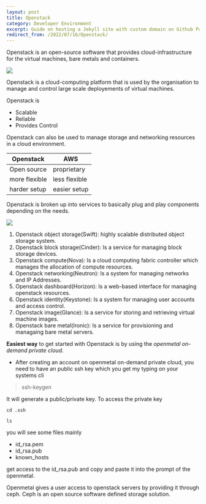 ```yaml
---
layout: post
title: Openstack
category: Developer Environment
excerpt: Guide on hosting a Jekyll site with custom domain on Github Pages.
redirect_from: /2022/07/16/Openstack/
---
```


Openstack is an open-source software that provides cloud-infrastructure for the virtual machines, bare metals and containers.

<p>
<img src="https://www.freecodecamp.org/news/content/images/2022/04/openstack.svg", align="center">
</p>

Openstack is a cloud-computing platform that is used by the organisation to manage and control large scale deployements of virtual machines.

Openstack is 
- Scalable
- Reliable
- Provides Control

Openstack can also be used to manage storage and networking resources in a cloud environment.

| Openstack | AWS |
| --------| ---------|
| Open source| proprietary |
| more flexible | less flexible |
| harder setup | easier setup |

Openstack is broken up into services to basically plug and play components depending on the needs.

<p>
<img src="https://object-storage-ca-ymq-1.vexxhost.net/swift/v1/6e4619c416ff4bd19e1c087f27a43eea/www-assets-prod/openstack-map/openstack-map-v20210201.svg" align="center">
</p>

1. Openstack object storage(Swift): highly scalable distributed object storage system.
2. Openstack block storage(Cinder): Is a service for managing block storage devices.
3. Openstack compute(Nova): Is a cloud computing fabric controller which manages the allocation of compute resources.
4. Openstack networking(Neutron): Is a system for managing networks and IP Addresses.
5. Openstack dashboard(Horizon): Is a web-based interface for managing openstack resources.
6. Openstack identity(Keystone): Is a system for managing user accounts and access control.
7. Openstack image(Glance): Is a service for storing and retrieving virtual machine images.
8. Openstack bare metal(Ironic): Is a service for provisioning and managaing bare metal servers.

**Easiest way** to get started with Openstack is by using the *openmetal on-demand private cloud*.

- After creating an account on openmetal on-demand private cloud, you need to have an public ssh key which you get my typing on your systems cli

> ssh-keygen

It will generate a public/private key.
To access the private key
```
cd .ssh

ls

```
you will see some files mainly
- id_rsa.pem
- id_rsa.pub
- known_hosts

get access to the id_rsa.pub and copy and paste it into the prompt of the openmetal.

Openmetal gives a user access to openstack servers by providing it through ceph. Ceph is an open source software defined storage solution.